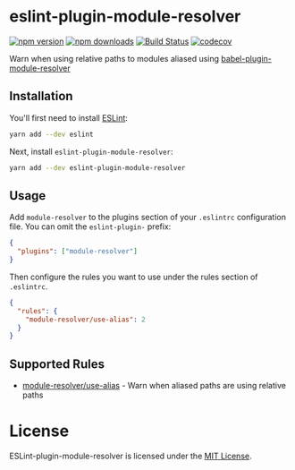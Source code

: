 # eslint-plugin-module-resolver

[![npm version](https://badge.fury.io/js/eslint-plugin-module-resolver.svg)](https://badge.fury.io/js/eslint-plugin-module-resolver)
[![npm downloads](https://img.shields.io/npm/dm/eslint-plugin-module-resolver.svg)](https://www.npmjs.com/package/eslint-plugin-module-resolver)
[![Build Status](https://travis-ci.com/HeroProtagonist/eslint-plugin-module-resolver.svg?branch=master)](https://travis-ci.com/HeroProtagonist/eslint-plugin-module-resolver)
[![codecov](https://codecov.io/gh/HeroProtagonist/eslint-plugin-module-resolver/branch/master/graph/badge.svg)](https://codecov.io/gh/HeroProtagonist/eslint-plugin-module-resolver)

Warn when using relative paths to modules aliased using [babel-plugin-module-resolver](https://github.com/tleunen/babel-plugin-module-resolver)

## Installation

You'll first need to install [ESLint](http://eslint.org):

```bash
yarn add --dev eslint
```

Next, install `eslint-plugin-module-resolver`:

```bash
yarn add --dev eslint-plugin-module-resolver
```

## Usage

Add `module-resolver` to the plugins section of your `.eslintrc` configuration file. You can omit the `eslint-plugin-` prefix:

```json
{
  "plugins": ["module-resolver"]
}
```

Then configure the rules you want to use under the rules section of `.eslintrc`.

```json
{
  "rules": {
    "module-resolver/use-alias": 2
  }
}
```

## Supported Rules

- [module-resolver/use-alias](docs/rules/use-alias.md) - Warn when aliased paths are using relative paths

# License

ESLint-plugin-module-resolver is licensed under the [MIT License](http://www.opensource.org/licenses/mit-license.php).
